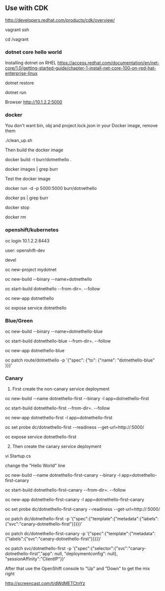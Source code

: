 ## Use with CDK 
http://developers.redhat.com/products/cdk/overview/

vagrant ssh

cd /vagrant

### dotnet core hello world
Installing dotnet on RHEL
https://access.redhat.com/documentation/en/net-core/1.0/getting-started-guide/chapter-1-install-net-core-100-on-red-hat-enterprise-linux

dotnet restore

dotnet run

Browser http://10.1.2.2:5000

### docker
You don't want bin, obj and project.lock.json in your Docker image, remove them

./clean_up.sh

Then build the docker image

docker build -t burr/dotnethello .

docker images | grep burr

Test the docker image

docker run -d -p 5000:5000 burr/dotnethello

docker ps | grep burr

docker stop <containerid>

docker rm <containerid>

### openshift/kubernetes
oc login 10.1.2.2:8443

user: openshift-dev

devel

oc new-project mydotnet

oc new-build --binary --name=dotnethello

oc start-build dotnethello --from-dir=. --follow

oc new-app dotnethello

oc expose service dotnethello


### Blue/Green
oc new-build --binary --name=dotnethello-blue

oc start-build dotnethello-blue --from-dir=. --follow

oc new-app dotnethello-blue

oc patch route/dotnethello -p '{"spec": {"to": {"name": "dotnethello-blue" }}}'

### Canary

1) First create the non-canary service deployment

oc new-build --name dotnethello-first --binary -l app=dotnethello-first

oc start-build dotnethello-first --from-dir=. --follow

oc new-app dotnethello-first -l app=dotnethello-first

oc set probe dc/dotnethello-first --readiness --get-url=http://:5000/

oc expose service dotnethello-first

2) Then create the canary service deployment

vi Startup.cs

change the "Hello World" line

oc new-build --name dotnethello-first-canary --binary -l app=dotnethello-first-canary

oc start-build dotnethello-first-canary --from-dir=. --follow

oc new-app dotnethello-first-canary -l app=dotnethello-first-canary

oc set probe dc/dotnethello-first-canary --readiness --get-url=http://:5000/

oc patch dc/dotnethello-first -p '{"spec":{"template":{"metadata":{"labels":{"svc":"canary-dotnethello-first"}}}}}'

oc patch dc/dotnethello-first-canary -p '{"spec":{"template":{"metadata":{"labels":{"svc":"canary-dotnethello-first"}}}}}'

oc patch svc/dotnethello-first -p '{"spec":{"selector":{"svc":"canary-dotnethello-first","app": null, "deploymentconfig": null}, "sessionAffinity":"ClientIP"}}'

After that use the OpenShift console to "Up" and "Down" to get the mix right

http://screencast.com/t/dWdMETCtnYz





